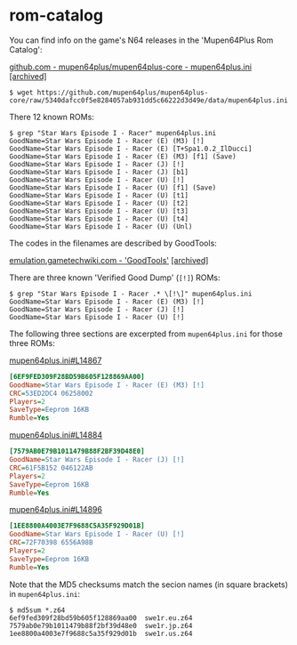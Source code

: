 # rom-catalog

You can find info on the game's N64 releases in the 'Mupen64Plus Rom Catalog':

[github.com - mupen64plus/mupen64plus-core - mupen64plus.ini](https://github.com/mupen64plus/mupen64plus-core/blob/5340dafcc0f5e8284057ab931dd5c66222d3d49e/data/mupen64plus.ini)
[[archived]](https://web.archive.org/web/20240608124122/https://github.com/mupen64plus/mupen64plus-core/blob/5340dafcc0f5e8284057ab931dd5c66222d3d49e/data/mupen64plus.ini)


```console
$ wget https://github.com/mupen64plus/mupen64plus-core/raw/5340dafcc0f5e8284057ab931dd5c66222d3d49e/data/mupen64plus.ini
```

There 12 known ROMs:

```console
$ grep "Star Wars Episode I - Racer" mupen64plus.ini
GoodName=Star Wars Episode I - Racer (E) (M3) [!]
GoodName=Star Wars Episode I - Racer (E) [T+Spa1.0.2_IlDucci]
GoodName=Star Wars Episode I - Racer (E) (M3) [f1] (Save)
GoodName=Star Wars Episode I - Racer (J) [!]
GoodName=Star Wars Episode I - Racer (J) [b1]
GoodName=Star Wars Episode I - Racer (U) [!]
GoodName=Star Wars Episode I - Racer (U) [f1] (Save)
GoodName=Star Wars Episode I - Racer (U) [t1]
GoodName=Star Wars Episode I - Racer (U) [t2]
GoodName=Star Wars Episode I - Racer (U) [t3]
GoodName=Star Wars Episode I - Racer (U) [t4]
GoodName=Star Wars Episode I - Racer (U) (Unl)
```

The codes in the filenames are described by GoodTools:

[emulation.gametechwiki.com - 'GoodTools'](https://emulation.gametechwiki.com/index.php/GoodTools#Good_codes)
[[archived]](https://web.archive.org/web/20240608130331/https://emulation.gametechwiki.com/index.php/GoodTools#Good_codes)

There are three known 'Verified Good Dump' (``[!]``) ROMs:

```console
$ grep "Star Wars Episode I - Racer .* \[!\]" mupen64plus.ini
GoodName=Star Wars Episode I - Racer (E) (M3) [!]
GoodName=Star Wars Episode I - Racer (J) [!]
GoodName=Star Wars Episode I - Racer (U) [!]
```

The following three sections are excerpted from ``mupen64plus.ini`` for those three ROMs:

[mupen64plus.ini#L14867](https://github.com/mupen64plus/mupen64plus-core/blob/5340dafcc0f5e8284057ab931dd5c66222d3d49e/data/mupen64plus.ini#L14867)

```ini
[6EF9FED309F28BD59B605F128869AA00]
GoodName=Star Wars Episode I - Racer (E) (M3) [!]
CRC=53ED2DC4 06258002
Players=2
SaveType=Eeprom 16KB
Rumble=Yes
```

[mupen64plus.ini#L14884](https://github.com/mupen64plus/mupen64plus-core/blob/5340dafcc0f5e8284057ab931dd5c66222d3d49e/data/mupen64plus.ini#L14884)

```ini
[7579AB0E79B1011479B88F2BF39D48E0]
GoodName=Star Wars Episode I - Racer (J) [!]
CRC=61F5B152 046122AB
Players=2
SaveType=Eeprom 16KB
Rumble=Yes
```

[mupen64plus.ini#L14896](https://github.com/mupen64plus/mupen64plus-core/blob/5340dafcc0f5e8284057ab931dd5c66222d3d49e/data/mupen64plus.ini#L14896)

```ini
[1EE8800A4003E7F9688C5A35F929D01B]
GoodName=Star Wars Episode I - Racer (U) [!]
CRC=72F70398 6556A98B
Players=2
SaveType=Eeprom 16KB
Rumble=Yes
```

Note that the MD5 checksums match the secion names (in square brackets) in ``mupen64plus.ini``:

```console
$ md5sum *.z64
6ef9fed309f28bd59b605f128869aa00  swe1r.eu.z64
7579ab0e79b1011479b88f2bf39d48e0  swe1r.jp.z64
1ee8800a4003e7f9688c5a35f929d01b  swe1r.us.z64
```
